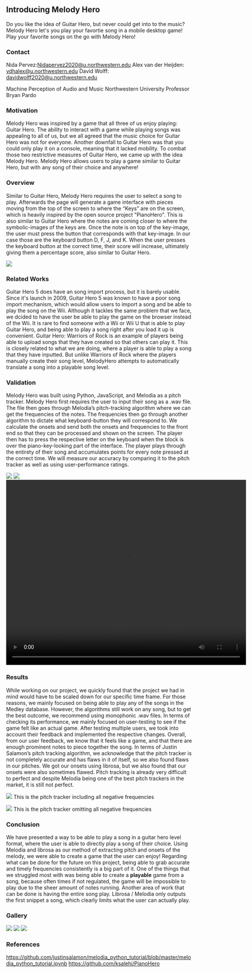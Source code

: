 ## Introducing Melody Hero

Do you like the idea of Guitar Hero, but never could get into to the music? Melody Hero let's you play your favortie song in a mobile desktop game! Play your favorite songs on the go with Melody Hero!

### Contact
Nida Pervez:Nidapervez2020@u.northwestern.edu
Alex van der Heijden: vdhalex@u.northwestern.edu
David Wolff: davidwolff2020@u.northwestern.edu 

Machine Perception of Audio and Music Northwestern University Professor Bryan Pardo

### Motivation
  Melody Hero was inspired by a game that all three of us enjoy playing: Guitar Hero. The ability to interact with a game while playing songs was appealing to all of us, but we all agreed that the music choice for Guitar Hero was not for everyone. Another downfall to Guitar Hero was that you could only play it on a console, meaning that it lacked mobility. To combat those two restrictive measures of Guitar Hero, we came up with the idea Melody Hero. Melody Hero allows users to play a game similar to Guitar Hero, but with any song of their choice and anywhere! 

### Overview
  Similar to Guitar Hero, Melody Hero requires the user to select a song to play. Afterwards the page will generate a game interface with pieces moving from the top of the screen to where the “Keys” are on the screen, which is heavily inspired by the open source project "PianoHero". This is also similar to Guitar Hero where the notes are coming closer to where the symbolic-images of the keys are. Once the note is on top of the key-image, the user must press the button that corresponds with that key-image. In our case those are the keyboard button D, F, J, and K. When the user presses the keyboard button at the correct time, their score will increase, ultimately giving them a percentage score, also similar to Guitar Hero.
  
![](pic0.png)
  
### Related Works
  Guitar Hero 5 does have an song import process, but it is barely usable. Since it's launch in 2009, Guitar Hero 5 was known to have a poor song import mechanism, which would allow users to import a song and be able to play the song on the Wii. Although it tackles the same problem that we face, we dcided to have the user be able to play the game on the browser instead of the Wii. It is rare to find someone with a Wii or Wii U that is able to play Guitar Hero, and being able to play a song right after you load it up is convenient.
   Guitar Hero: Warriors of Rock is an example of players being able to upload songs that they have created so that others can play it. This is closely related to what we are doing, where a player is able to play a song that they have inputted. But unlike Warriors of Rock where the players manually create their song level, MelodyHero attempts to automatically translate a song into a playable song level.
  
### Validation
  Melody Hero was built using Python, JavaScript, and Melodia as a pitch tracker. Melody Hero first requires the user to input their song as a .wav file. The file then goes through Melodia’s pitch-tracking algorithm where we can get the frequencies of the notes. The frequencies then go through another algorithm to dictate what keyboard-button they will correspond to. We calculate the onsets and send both the onsets and frequencies to the front end so that they can be processed and shown on the screen. The player then has to press the respective letter on the keyboard when the block is over the piano-key-looking part of the interface. The player plays through the entirety of their song and accumulates points for every note pressed at the correct time. We will measure our accuracy by comparing it to the pitch tracker as well as using user-performance ratings.

![](user1.jpg)
![](user2.jpg)
<video width="650" height="500" controls>
  <source src="usergameplay.mp4" type="video/mp4">
</video>

### Results
  While working on our project, we quickly found that the project we had in mind would have to be scaled down for our specific time frame. For those reasons, we mainly focused on being able to play any of the songs in the Medley database. However, the algorithms still work on any song, but to get the best outcome, we recommend using monophonic .wav files. In terms of checking its performance, we mainly focused on user-testing to see if the game felt like an actual game. After testing multiple users, we took into account their feedback and implemented the respective changes. Overall, from our user feedback, we know that it feels like a game, and that there are enough prominent notes to piece together the song. In terms of Justin Salamon’s pitch tracking algorithm, we acknowledge that the pitch tracker is not completely accurate and has flaws in it of itself, so we also found flaws in our pitches. We got our onsets using librosa, but we also found that our onsets were also sometimes flawed. Pitch tracking is already very difficult to perfect and despite Melodia being one of the best pitch trackers in the market, it is still not perfect.
  
![](includes.png)
This is the pitch tracker including all negative frequencies

![](Omitting.png)
This is the pitch tracker omitting all negative frequencies

### Conclusion
  We have presented a way to be able to play a song in a guitar hero level format, where the user is able to directly play a song of their choice. Using Melodia and librosa as our method of extracting pitch and onsets of the melody, we were able to create a game that the user can enjoy!
   Regarding what can be done for the future on this project, being able to grab accurate and timely frequencies consistently is a big part of it. One of the things that we struggled most with was being able to create a <b>playable</b> game from a song, because often times if not regulated, the game will be impossible to play due to the sheer amount of notes running. Another area of work that can be done is having the entire song play. Librosa / Melodia only outputs the first snippet a song, which clearly limits what the user can actually play.


### Gallery
![](pic1.png)
![](pic2.png)
![](pic3.png)


### References 
https://github.com/justinsalamon/melodia_python_tutorial/blob/master/melodia_python_tutorial.ipynb
https://github.com/ksalehi/PianoHero

